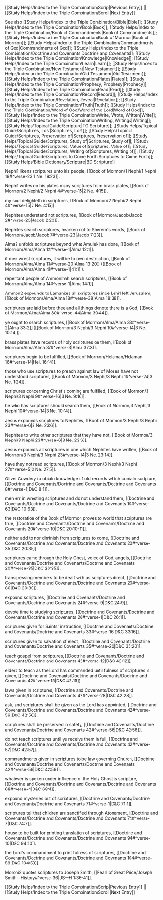[[Study Helps/Index to the Triple Combination/Scrip|Previous Entry]]  ||  [[Study Helps/Index to the Triple Combination/Scroll|Next Entry]]

 See also [[Study Helps/Index to the Triple Combination/Bible|Bible]]; [[Study Helps/Index to the Triple Combination/Book|Book]]; [[Study Helps/Index to the Triple Combination/Book of Commandments|Book of Commandments]]; [[Study Helps/Index to the Triple Combination/Book of Mormon|Book of Mormon]]; [[Study Helps/Index to the Triple Combination/Commandments of God|Commandments of God]]; [[Study Helps/Index to the Triple Combination/Doctrine and Covenants|Doctrine and Covenants]]; [[Study Helps/Index to the Triple Combination/Knowledge|Knowledge]]; [[Study Helps/Index to the Triple Combination/Learn|Learn]]; [[Study Helps/Index to the Triple Combination/New Testament|New Testament]]; [[Study Helps/Index to the Triple Combination/Old Testament|Old Testament]]; [[Study Helps/Index to the Triple Combination/Plates|Plates]]; [[Study Helps/Index to the Triple Combination/Prophecy, Prophesy|Prophecy]]; [[Study Helps/Index to the Triple Combination/Read|Read]]; [[Study Helps/Index to the Triple Combination/Record|Record]]; [[Study Helps/Index to the Triple Combination/Revelation, Reveal|Revelation]]; [[Study Helps/Index to the Triple Combination/Truth|Truth]]; [[Study Helps/Index to the Triple Combination/Word of God/Word of the Lord|Word of God]]; [[Study Helps/Index to the Triple Combination/Write, Wrote, Written|Write]]; [[Study Helps/Index to the Triple Combination/Writing, Writings|Writing]]; [[Study Helps/Topical Guide/Scripture|TG Scripture]]; [[Study Helps/Topical Guide/Scriptures, Lost|Scriptures, Lost]]; [[Study Helps/Topical Guide/Scriptures, Preservation of|Scriptures, Preservation of]]; [[Study Helps/Topical Guide/Scriptures, Study of|Scriptures, Study of]]; [[Study Helps/Topical Guide/Scriptures, Value of|Scriptures, Value of]]; [[Study Helps/Topical Guide/Scriptures, Writing of|Scriptures, Writing of]]; [[Study Helps/Topical Guide/Scriptures to Come Forth|Scriptures to Come Forth]]; [[Study Helps/Bible Dictionary/Scripture|BD Scripture]]

 Nephi1 likens scriptures unto his people, [[Book of Mormon/1 Nephi/1 Nephi 19#^verse-23|1 Ne. 19:23]].

 Nephi1 writes on his plates many scriptures from brass plates, [[Book of Mormon/2 Nephi/2 Nephi 4#^verse-15|2 Ne. 4:15]].

 my soul delighteth in scriptures, [[Book of Mormon/2 Nephi/2 Nephi 4#^verse-15|2 Ne. 4:15]].

 Nephites understand not scriptures, [[Book of Mormon/Jacob/Jacob 2#^verse-23|Jacob 2:23]].

 Nephites search scriptures, hearken not to Sherem's words, [[Book of Mormon/Jacob/Jacob 7#^verse-23|Jacob 7:23]].

 Alma2 unfolds scriptures beyond what Amulek has done, [[Book of Mormon/Alma/Alma 12#^verse-1|Alma 12:1]].

 if men wrest scriptures, it will be to own destruction, [[Book of Mormon/Alma/Alma 13#^verse-20|Alma 13:20]] ([[Book of Mormon/Alma/Alma 41#^verse-1|41:1]]).

 repentant people of Ammonihah search scriptures, [[Book of Mormon/Alma/Alma 14#^verse-1|Alma 14:1]].

 Ammon2 expounds to Lamanites all scriptures since Lehi1 left Jerusalem, [[Book of Mormon/Alma/Alma 18#^verse-38|Alma 18:38]].

 scriptures are laid before thee and all things denote there is a God, [[Book of Mormon/Alma/Alma 30#^verse-44|Alma 30:44]].

 ye ought to search scriptures, [[Book of Mormon/Alma/Alma 33#^verse-2|Alma 33:2]] ([[Book of Mormon/3 Nephi/3 Nephi 10#^verse-14|3 Ne. 10:14]]).

 brass plates have records of holy scriptures on them, [[Book of Mormon/Alma/Alma 37#^verse-3|Alma 37:3]].

 scriptures begin to be fulfilled, [[Book of Mormon/Helaman/Helaman 16#^verse-14|Hel. 16:14]].

 those who use scriptures to preach against law of Moses have not understood scriptures, [[Book of Mormon/3 Nephi/3 Nephi 1#^verse-24|3 Ne. 1:24]].

 scriptures concerning Christ's coming are fulfilled, [[Book of Mormon/3 Nephi/3 Nephi 9#^verse-16|3 Ne. 9:16]].

 he who has scriptures should search them, [[Book of Mormon/3 Nephi/3 Nephi 10#^verse-14|3 Ne. 10:14]].

 Jesus expounds scriptures to Nephites, [[Book of Mormon/3 Nephi/3 Nephi 23#^verse-6|3 Ne. 23:6]].

 Nephites to write other scriptures that they have not, [[Book of Mormon/3 Nephi/3 Nephi 23#^verse-6|3 Ne. 23:6]].

 Jesus expounds all scriptures in one which Nephites have written, [[Book of Mormon/3 Nephi/3 Nephi 23#^verse-14|3 Ne. 23:14]].

 have they not read scriptures, [[Book of Mormon/3 Nephi/3 Nephi 27#^verse-5|3 Ne. 27:5]].

 Oliver Cowdery to obtain knowledge of old records which contain scripture, [[Doctrine and Covenants/Doctrine and Covenants/Doctrine and Covenants 8#^verse-1|D&C 8:1]].

 men err in wresting scriptures and do not understand them, [[Doctrine and Covenants/Doctrine and Covenants/Doctrine and Covenants 10#^verse-63|D&C 10:63]].

 the restoration of the Book of Mormon proves to world that scriptures are true, [[Doctrine and Covenants/Doctrine and Covenants/Doctrine and Covenants 20#^verse-10|D&C 20:10-11]].

 neither add to nor diminish from scriptures to come, [[Doctrine and Covenants/Doctrine and Covenants/Doctrine and Covenants 20#^verse-35|D&C 20:35]].

 scriptures came through the Holy Ghost, voice of God, angels, [[Doctrine and Covenants/Doctrine and Covenants/Doctrine and Covenants 20#^verse-35|D&C 20:35]].

 transgressing members to be dealt with as scriptures direct, [[Doctrine and Covenants/Doctrine and Covenants/Doctrine and Covenants 20#^verse-80|D&C 20:80]].

 expound scriptures, [[Doctrine and Covenants/Doctrine and Covenants/Doctrine and Covenants 24#^verse-9|D&C 24:9]].

 devote time to studying scriptures, [[Doctrine and Covenants/Doctrine and Covenants/Doctrine and Covenants 26#^verse-1|D&C 26:1]].

 scriptures given for Saints' instruction, [[Doctrine and Covenants/Doctrine and Covenants/Doctrine and Covenants 33#^verse-16|D&C 33:16]].

 scriptures given to salvation of elect, [[Doctrine and Covenants/Doctrine and Covenants/Doctrine and Covenants 35#^verse-20|D&C 35:20]].

 teach gospel from scriptures, [[Doctrine and Covenants/Doctrine and Covenants/Doctrine and Covenants 42#^verse-12|D&C 42:12]].

 elders to teach as the Lord has commanded until fulness of scriptures is given, [[Doctrine and Covenants/Doctrine and Covenants/Doctrine and Covenants 42#^verse-15|D&C 42:15]].

 laws given in scriptures, [[Doctrine and Covenants/Doctrine and Covenants/Doctrine and Covenants 42#^verse-28|D&C 42:28]].

 ask, and scriptures shall be given as the Lord has appointed, [[Doctrine and Covenants/Doctrine and Covenants/Doctrine and Covenants 42#^verse-56|D&C 42:56]].

 scriptures shall be preserved in safety, [[Doctrine and Covenants/Doctrine and Covenants/Doctrine and Covenants 42#^verse-56|D&C 42:56]].

 do not teach scriptures until ye receive them in full, [[Doctrine and Covenants/Doctrine and Covenants/Doctrine and Covenants 42#^verse-57|D&C 42:57]].

 commandments given in scriptures to be law governing Church, [[Doctrine and Covenants/Doctrine and Covenants/Doctrine and Covenants 42#^verse-59|D&C 42:59]].

 whatever is spoken under influence of the Holy Ghost is scripture, [[Doctrine and Covenants/Doctrine and Covenants/Doctrine and Covenants 68#^verse-4|D&C 68:4]].

 expound mysteries out of scriptures, [[Doctrine and Covenants/Doctrine and Covenants/Doctrine and Covenants 71#^verse-1|D&C 71:1]].

 scriptures tell that children are sanctified through Atonement, [[Doctrine and Covenants/Doctrine and Covenants/Doctrine and Covenants 74#^verse-7|D&C 74:7]].

 house to be built for printing translation of scriptures, [[Doctrine and Covenants/Doctrine and Covenants/Doctrine and Covenants 94#^verse-10|D&C 94:10]].

 the Lord's commandment to print fulness of scriptures, [[Doctrine and Covenants/Doctrine and Covenants/Doctrine and Covenants 104#^verse-58|D&C 104:58]].

 Moroni2 quotes scriptures to Joseph Smith, [[Pearl of Great Price/Joseph Smith—History#^verse-36|JS—H 1:36-41]].

[[Study Helps/Index to the Triple Combination/Scrip|Previous Entry]]  ||  [[Study Helps/Index to the Triple Combination/Scroll|Next Entry]]